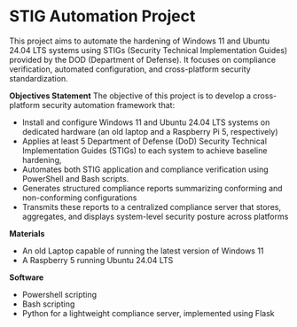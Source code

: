 # STIG Automation Project
This project aims to automate the hardening of Windows 11 and Ubuntu 24.04 LTS systems using STIGs (Security Technical Implementation Guides) provided by the DOD (Department of Defense). It focuses on compliance verification, automated configuration, and cross-platform security standardization.

**Objectives Statement**
The objective of this project is to develop a cross-platform security automation framework that:
- Install and configure Windows 11 and Ubuntu 24.04 LTS systems on dedicated hardware (an old laptop and a Raspberry Pi 5, respectively)
- Applies at least 5 Department of Defense (DoD) Security Technical Implementation Guides (STIGs) to each system to achieve baseline hardening,
- Automates both STIG application and compliance verification using PowerShell and Bash scripts.
- Generates structured compliance reports summarizing conforming and non-conforming configurations
- Transmits these reports to a centralized compliance server that stores, aggregates, and displays system-level security posture across platforms

**Materials**
  - An old Laptop capable of running the latest version of Windows 11
  - A Raspberry 5 running Ubuntu 24.04 LTS

  **Software**
  - Powershell scripting
  - Bash scripting
  - Python for a lightweight compliance server, implemented using Flask
